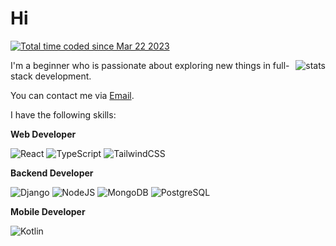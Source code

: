 

# Hi
<a href="https://wakatime.com/@d8e4cf0d-ab24-4c9d-b5b9-411b2fc585b0"><img src="https://wakatime.com/badge/user/d8e4cf0d-ab24-4c9d-b5b9-411b2fc585b0.svg?style=social" alt="Total time coded since Mar 22 2023" /></a>

<picture>
  <source
    srcset="https://github-readme-stats-au6v.vercel.app/api?username=Ender-Wiggin2019&count_private=true&show_icons=true"
    media="(prefers-color-scheme: dark)"
  />
  <source
    srcset="https://github-readme-stats-au6v.vercel.app/api?username=Ender-Wiggin2019&count_private=true&show_icons=true&hide_rank=true"
    media="(prefers-color-scheme: light), (prefers-color-scheme: no-preference)"
  />
  <img src="https://github-readme-stats-au6v.vercel.app/api?username=Ender-Wiggin2019&count_private=true&show_icons=true&hide_rank=true" align=right  alt="stats"/>
</picture>

I'm a beginner who is passionate about exploring new things in full-stack development.

You can contact me via [Email](mailto:117010097@link.cuhk.edu.cn).

I have the following skills:

**Web Developer**

<p>
  <img alt="React" src="https://img.shields.io/badge/-React-45b8d8?style=flat-square&logo=react&logoColor=white" />
  <img alt="TypeScript"
    src="https://img.shields.io/badge/-TypeScript-007ACC?style=flat-square&logo=typescript&logoColor=white" />
<img alt="TailwindCSS"
    src="https://img.shields.io/badge/-tailwindcss-50B3D0?style=flat-square&logo=tailwindcss&logoColor=white" />
<!-- <img alt="Vite 2"
    src="https://img.shields.io/badge/-Vite-81A3F9?style=flat-square&logo=vite&logoColor=white" />
<img alt="Vue 3"
    src="https://img.shields.io/badge/-Vue-5BA17F?style=flat-square&logo=vue.js&logoColor=white" /> -->
</p>

**Backend Developer**

<p>
  <img alt="Django"
    src="https://img.shields.io/badge/-Django-082d1f?style=flat-square&logo=Django&logoColor=white" />
  <img alt="NodeJS"
    src="https://img.shields.io/badge/-NodeJS-43853d?style=flat-square&logo=Node.js&logoColor=white" />
  <img alt="MongoDB"
    src="https://img.shields.io/badge/-MongoDB-13aa52?style=flat-square&logo=mongodb&logoColor=white" />
  <img alt="PostgreSQL"
    src="https://img.shields.io/badge/-PostgreSQL-31648c?style=flat-square&logo=PostgreSQL&logoColor=white" />
</p>

**Mobile Developer**

<p>
  <img alt="Kotlin" src="https://img.shields.io/badge/-Kotlin-b428f2?style=flat-square&logo=kotlin&logoColor=white" />

[//]: # (  <img alt="RN" src="https://img.shields.io/badge/-ReactNative-7DD0EF?style=flat-square&logo=react&logoColor=white" />)

</p>
